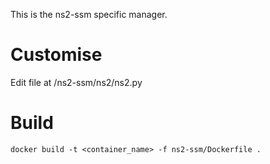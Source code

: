 This is the ns2-ssm specific manager.

# Customise

Edit file at /ns2-ssm/ns2/ns2.py

# Build
`docker build -t <container_name> -f ns2-ssm/Dockerfile .`
